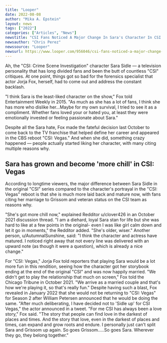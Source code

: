 ```yaml
---
title: "Looper"
date: 2022-08-08
author: "Mika A. Epstein"
layout: news
tags: ["2022"]
categories: ["Articles", "News"]
newstitle: "CSI Fans Noticed A Major Change In Sara's Character In CSI: Vegas"
newsauthor: "Chris Perez"
newssource: "Looper"
newsurl: https://www.looper.com/956046/csi-fans-noticed-a-major-change-in-saras-character-in-csi-vegas/
---
```


Ah, the "CSI: Crime Scene Investigation" character Sara Sidle — a television personality that has long divided fans and been the butt of countless "CSI" critiques. At one point, things got so bad for the forensics specialist that actor Jorja Fox, herself, had to come out and address the constant backlash.

"I think Sara is the least-liked character on the show," Fox told Entertainment Weekly in 2015. "As much as she has a lot of fans, I think she has more who dislike her...Maybe for my own survival, I tried to see it as a compliment. Whether fans loved your or hated you, at least they were emotionally invested or feeling passionate about Sara."

Despite all the Sara hate, Fox made the fateful decision last October to come back to the TV franchise that helped define her career and appeared in the CBS reboot "CSI: Vegas." And when she did, something crazy happened — people actually started liking her character, with many citing multiple reasons why.

## Sara has grown and become 'more chill' in CSI: Vegas

According to longtime viewers, the major difference between Sara Sidle in the original "CSI" series compared to the character's portrayal in the "CSI: Vegas" reboot is that she is much more laid back and mature now, with fans citing her marriage to Grissom and veteran status on the CSI team as reasons why.

"She's got more chill now," explained Redditor u/clover426 in an October 2021 discussion thread. "I am a diehard, loyal Sara stan for life but she was hard to like at a few points in the original- even I was like girl calm down and let it go in moments," the Redditor added. "She's older, wiser." Another person, u/AutumnalSunshine, said: "I think the character and actress have matured. I noticed right away that not every line was delivered with an upward note (as though it were a question), which is already a nice change."

For "CSI: Vegas," Jorja Fox told reporters that playing Sara would be a lot more fun in this rendition, seeing how the character got her storybook ending at the end of the original "CSI" and was now happily married. "We didn't get to play the relationship that much on screen," Fox told the Chicago Tribune in October 2021. "We arrive as a married couple and that's how we're playing it, so that's really fun." Despite having such a blast, Fox revealed in January 2022 that she would not be returning to "CSI: Vegas" for Season 2 after William Petersen announced that he would be doing the same. "After much deliberating, I have decided not to 'Sidle up' for CSI Vegas," the actor announced in a tweet. "For me CSI has always been a love story," Fox said. "The story that people can find love in the darkest of places and times. And the story that love, even in the darkest of places and times, can expand and grow roots and endure. I personally just can't split Sara and Grissom up again. So goes Grissom.....So goes Sara. Wherever they go, they belong together."
